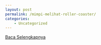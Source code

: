 ```yaml
---
layout: post
permalink: /mimpi-melihat-roller-coaster/
categories:
    - Uncategorized
---
```


[Baca Selengkapnya](/06)